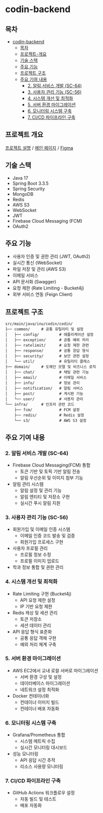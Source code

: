 # codin-backend

## 목차
- [codin-backend](#codin-backend)
  - [목차](#목차)
  - [프로젝트-개요](#프로젝트-개요)
  - [기술 스택](#기술-스택)
  - [주요 기능](#주요-기능)
  - [프로젝트 구조](#프로젝트-구조)
  - [주요 기여 내용](#주요-기여-내용)
    - [2. 알림 서비스 개발 (SC-64)](#2-알림-서비스-개발-sc-64)
    - [3. 사용자 관리 기능 (SC-56)](#3-사용자-관리-기능-sc-56)
    - [4. 시스템 개선 및 최적화](#4-시스템-개선-및-최적화)
    - [5. 서버 환경 마이그레이션](#5-서버-환경-마이그레이션)
    - [6. 모니터링 시스템 구축](#6-모니터링-시스템-구축)
    - [7. CI/CD 파이프라인 구축](#7-cicd-파이프라인-구축)

## 프로젝트 개요

[프로젝트 설명](https://github.com/CodIN-INU) / [메인 페이지](https://codin.inu.ac.kr/login) / [Figma](https://www.figma.com/design/Yd7fxwf1Y0LL03i6arejFt/CodIN?node-id=1806-19&t=RCzqo4PNunBsrZSI-1)

## 기술 스택
- Java 17
- Spring Boot 3.3.5
- Spring Security
- MongoDB
- Redis
- AWS S3
- WebSocket
- JWT
- Firebase Cloud Messaging (FCM)
- OAuth2

## 주요 기능
- 사용자 인증 및 권한 관리 (JWT, OAuth2)
- 실시간 통신 (WebSocket)
- 파일 저장 및 관리 (AWS S3)
- 이메일 서비스
- API 문서화 (Swagger)
- 요청 제한 (Rate Limiting - Bucket4j)
- 외부 서비스 연동 (Feign Client)

## 프로젝트 구조
```
src/main/java/inu/codin/codin/
├── common/     # 공통 유틸리티 및 설정
│   ├── config/         # 애플리케이션 설정
│   ├── exception/      # 공통 예외 처리
│   ├── ratelimit/      # 요청 제한 관련
│   ├── response/       # 공통 응답 형식
│   ├── security/       # 보안 관련 설정
│   └── util/           # 유틸리티 클래스
├── domain/     # 도메인 모델 및 비즈니스 로직
│   ├── chat/           # 채팅 관련 기능
│   ├── email/          # 이메일 서비스
│   ├── info/           # 정보 관리
│   ├── notification/   # 알림 서비스
│   ├── post/           # 게시판 기능
│   └── user/           # 사용자 관리
└── infra/      # 인프라 관련 코드
    ├── fcm/            # FCM 설정
    ├── redis/          # Redis 설정
    └── s3/             # AWS S3 설정

```

## 주요 기여 내용

### 2. 알림 서비스 개발 (SC-64)
- Firebase Cloud Messaging(FCM) 통합
  - 토큰 기반 및 토픽 기반 알림 전송
  - 알림 우선순위 및 이미지 첨부 기능
- 알림 관리 시스템
  - 알림 설정 및 관리 기능
  - 알림 엔티티 및 저장소 구현
  - 실시간 푸시 알림 지원

### 3. 사용자 관리 기능 (SC-56)
- 회원가입 및 이메일 인증 시스템
  - 이메일 인증 코드 발송 및 검증
  - 회원가입 프로세스 구현
- 사용자 프로필 관리
  - 프로필 정보 수정
  - 프로필 이미지 업로드
- 학과 정보 통합 및 권한 관리

### 4. 시스템 개선 및 최적화
- Rate Limiting 구현 (Bucket4j)
  - API 요청 제한 설정
  - IP 기반 요청 제한
- Redis 캐싱 및 세션 관리
  - 토큰 저장소
  - 세션 데이터 관리
- API 응답 형식 표준화
  - 공통 응답 객체 구현
  - 예외 처리 체계 구축

### 5. 서버 환경 마이그레이션
- AWS EC2에서 교내 로컬 서버로 마이그레이션
  - 서버 환경 구성 및 설정
  - 데이터베이스 마이그레이션
  - 네트워크 설정 최적화
- Docker 컨테이너화
  - 컨테이너 이미지 빌드
  - 컨테이너 배포 자동화

### 6. 모니터링 시스템 구축
- Grafana/Prometheus 통합
  - 시스템 메트릭 수집
  - 실시간 모니터링 대시보드
- 성능 모니터링
  - API 응답 시간 추적
  - 리소스 사용량 모니터링

### 7. CI/CD 파이프라인 구축
- GitHub Actions 워크플로우 설정
  - 자동 빌드 및 테스트
  - 배포 자동화
